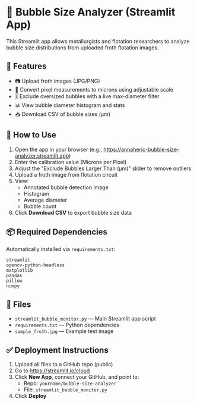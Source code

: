 # 🫧 Bubble Size Analyzer (Streamlit App)

This Streamlit app allows metallurgists and flotation researchers to analyze bubble size distributions from uploaded froth flotation images.

## 🚀 Features
- 📷 Upload froth images (JPG/PNG)
- 📐 Convert pixel measurements to microns using adjustable scale
- 🎚️ Exclude oversized bubbles with a live max-diameter filter
- 📊 View bubble diameter histogram and stats
- 📥 Download CSV of bubble sizes (µm)

## 🔧 How to Use
1. Open the app in your browser (e.g., https://annaheric-bubble-size-analyzer.streamlit.app)
2. Enter the calibration value (Microns per Pixel)
3. Adjust the "Exclude Bubbles Larger Than (µm)" slider to remove outliers
4. Upload a froth image from flotation circuit
5. View:
   - Annotated bubble detection image
   - Histogram
   - Average diameter
   - Bubble count
6. Click **Download CSV** to export bubble size data

## 📦 Required Dependencies
Automatically installed via `requirements.txt`:
```
streamlit
opencv-python-headless
matplotlib
pandas
pillow
numpy
```

## 📁 Files
- `streamlit_bubble_monitor.py` — Main Streamlit app script
- `requirements.txt` — Python dependencies
- `sample_froth.jpg` — Example test image

## ✅ Deployment Instructions
1. Upload all files to a GitHub repo (public)
2. Go to https://streamlit.io/cloud
3. Click **New App**, connect your GitHub, and point to:
   - Repo: `yourname/bubble-size-analyzer`
   - File: `streamlit_bubble_monitor.py`
4. Click **Deploy**
